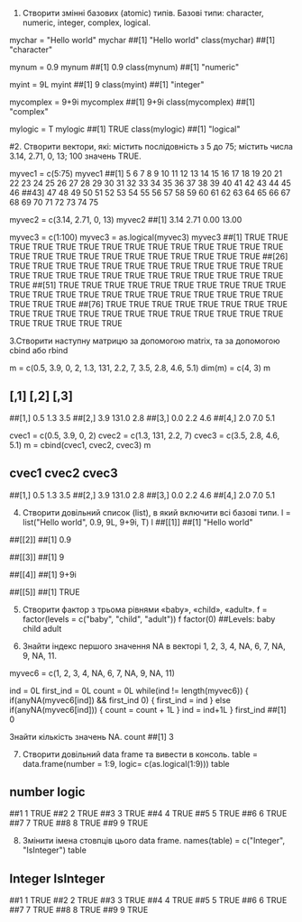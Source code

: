 1. Створити змінні базових (atomic) типів. Базові типи: character, numeric, integer, complex, logical.

mychar = "Hello world"
mychar
##[1] "Hello world"
class(mychar)
##[1] "character"
 
mynum = 0.9
mynum
##[1] 0.9
class(mynum)
##[1] "numeric"
 
myint = 9L
myint
##[1] 9
class(myint)
##[1] "integer"
 
mycomplex = 9+9i
mycomplex
##[1] 9+9i
class(mycomplex)
##[1] "complex"
 
mylogic = T
mylogic
##[1] TRUE
class(mylogic)
##[1] "logical"
 
#2. Створити вектори, які: містить послідовність з 5 до 75; містить числа 3.14, 2.71, 0, 13; 100 значень TRUE.
 
myvec1 = c(5:75)
myvec1
##[1]  5  6  7  8  9 10 11 12 13 14 15 16 17 18 19 20 21 22 23 24 25 26 27 28 29 30 31 32 33 34 35 36 37 38 39 40 41 42 43 44 45 46
##43] 47 48 49 50 51 52 53 54 55 56 57 58 59 60 61 62 63 64 65 66 67 68 69 70 71 72 73 74 75
 
myvec2 = c(3.14, 2.71, 0, 13)
myvec2
##[1]  3.14  2.71  0.00 13.00
 
myvec3 = c(1:100)
myvec3 = as.logical(myvec3)
myvec3
##[1] TRUE TRUE TRUE TRUE TRUE TRUE TRUE TRUE TRUE TRUE TRUE TRUE TRUE TRUE TRUE TRUE TRUE TRUE TRUE TRUE TRUE TRUE TRUE TRUE TRUE
##[26] TRUE TRUE TRUE TRUE TRUE TRUE TRUE TRUE TRUE TRUE TRUE TRUE TRUE TRUE TRUE TRUE TRUE TRUE TRUE TRUE TRUE TRUE TRUE TRUE TRUE
##[51] TRUE TRUE TRUE TRUE TRUE TRUE TRUE TRUE TRUE TRUE TRUE TRUE TRUE TRUE TRUE TRUE TRUE TRUE TRUE TRUE TRUE TRUE TRUE TRUE TRUE
##[76] TRUE TRUE TRUE TRUE TRUE TRUE TRUE TRUE TRUE TRUE TRUE TRUE TRUE TRUE TRUE TRUE TRUE TRUE TRUE TRUE TRUE TRUE TRUE TRUE TRUE
 
3.Створити наступну матрицю за допомогою matrix, та за допомогою cbind або rbind

m = c(0.5, 3.9, 0, 2, 1.3, 131, 2.2, 7, 3.5, 2.8, 4.6, 5.1)
dim(m) = c(4, 3) 
m
##     [,1]  [,2] [,3]
##[1,]  0.5   1.3  3.5
##[2,]  3.9 131.0  2.8
##[3,]  0.0   2.2  4.6
##[4,]  2.0   7.0  5.1
 
cvec1 = c(0.5, 3.9, 0, 2)
cvec2 = c(1.3, 131, 2.2, 7)
cvec3 = c(3.5, 2.8, 4.6, 5.1)
m = cbind(cvec1, cvec2, cvec3)
m
##     cvec1 cvec2 cvec3
##[1,]   0.5   1.3   3.5
##[2,]   3.9 131.0   2.8
##[3,]   0.0   2.2   4.6
##[4,]   2.0   7.0   5.1
 
4. Створити довільний список (list), в який включити всі базові типи.
l = list("Hello world", 0.9, 9L, 9+9i, T)
l
##[[1]]
##[1] "Hello world"

##[[2]]
##[1] 0.9

##[[3]]
##[1] 9

##[[4]]
##[1] 9+9i

##[[5]]
##[1] TRUE

 
5. Створити фактор з трьома рівнями «baby», «child», «adult».
f = factor(levels = c("baby", "child", "adult"))
f
factor(0)
##Levels: baby child adult
 
6. Знайти індекс першого значення NA в векторі 1, 2, 3, 4, NA, 6, 7, NA, 9, NA, 11. 
 
myvec6 = c(1, 2, 3, 4, NA, 6, 7, NA, 9, NA, 11)
 
 ind = 0L
 first_ind = 0L
 count = 0L
 while(ind != length(myvec6)) {
   if(anyNA(myvec6[ind]) && first_ind  0) {
     first_ind = ind
   } else if(anyNA(myvec6[ind])) {
     count = count + 1L
   }
   ind = ind+1L
 }
 first_ind
##[1] 0

Знайти кількість значень NA.
 count
##[1] 3
 
7. Створити довільний data frame та вивести в консоль.
 table = data.frame(number = 1:9, logic= c(as.logical(1:9)))
 table
##  number logic
##1      1  TRUE
##2      2  TRUE
##3      3  TRUE
##4      4  TRUE
##5      5  TRUE
##6      6  TRUE
##7      7  TRUE
##8      8  TRUE
##9      9  TRUE
 
8. Змінити імена стовпців цього data frame.
 names(table) = c("Integer", "IsInteger")
 table
##  Integer IsInteger
##1       1      TRUE
##2       2      TRUE
##3       3      TRUE
##4       4      TRUE
##5       5      TRUE
##6       6      TRUE
##7       7      TRUE
##8       8      TRUE
##9       9      TRUE
